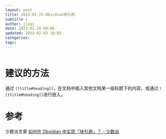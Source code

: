 ```yaml
---
layout: post
title: 2023-01-23-Obsidian块引用
subtitle :
author: jiaqi
date: 2023-01-28 00:06
updated: 2023-02-03 10:03
categories: 
tags:
---
```

```toc
```

# 建议的方法

通过 `[[title#heading]]`，在文档中插入其他文档某一级标题下的内容，或通过 `![[title#heading]]`进行嵌入。


# 参考
少数派文章 [如何在 Obsidian 中实现「块引用」？ - 少数派](https://sspai.com/post/61741#!)